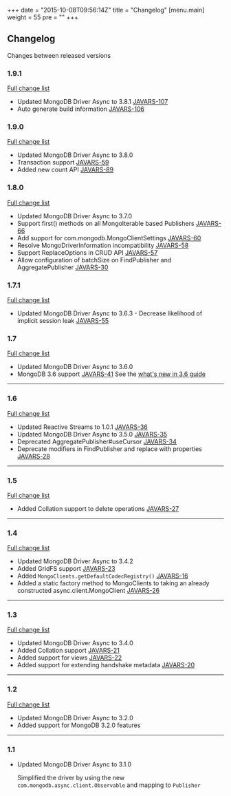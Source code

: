 +++
date = "2015-10-08T09:56:14Z"
title = "Changelog"
[menu.main]
  weight = 55
  pre = "<i class='fa fa-cog'></i>"
+++

## Changelog

Changes between released versions

### 1.9.1
[Full change list](https://jira.mongodb.org/issues/?jql=project%20%3D%20JAVARS%20AND%20fixVersion%20%3D%201.9.1)

  * Updated MongoDB Driver Async to 3.8.1 [JAVARS-107](https://jira.mongodb.org/browse/JAVARS-107)
  * Auto generate build information [JAVARS-106](https://jira.mongodb.org/browse/JAVARS-106)

### 1.9.0
[Full change list](https://jira.mongodb.org/issues/?jql=project%20%3D%20JAVARS%20AND%20fixVersion%20%3D%201.9)

  * Updated MongoDB Driver Async to 3.8.0
  * Transaction support [JAVARS-59](https://jira.mongodb.org/browse/JAVARS-59)
  * Added new count API [JAVARS-89](https://jira.mongodb.org/browse/JAVARS-89)

### 1.8.0
[Full change list](https://jira.mongodb.org/issues/?jql=project%20%3D%20JAVARS%20AND%20fixVersion%20%3D%201.8)

  * Updated MongoDB Driver Async to 3.7.0
  * Support first() methods on all MongoIterable based Publishers [JAVARS-66](https://jira.mongodb.org/browse/JAVARS-66)
  * Add support for com.mongodb.MongoClientSettings [JAVARS-60](https://jira.mongodb.org/browse/JAVARS-60)
  * Resolve MongoDriverInformation incompatibility [JAVARS-58](https://jira.mongodb.org/browse/JAVARS-58)
  * Support ReplaceOptions in CRUD API [JAVARS-57](https://jira.mongodb.org/browse/JAVARS-57)
  * Allow configuration of batchSize on FindPublisher and AggregatePublisher [JAVARS-30](https://jira.mongodb.org/browse/JAVARS-30)


### 1.7.1
[Full change list](https://jira.mongodb.org/issues/?jql=project%20%3D%20JAVARS%20AND%20fixVersion%20%3D%201.7.1)

  * Updated MongoDB Driver Async to 3.6.3 - Decrease likelihood of implicit session leak [JAVARS-55](https://jira.mongodb.org/browse/JAVARS-55)

### 1.7
[Full change list](https://jira.mongodb.org/issues/?jql=project%20%3D%20JAVARS%20AND%20fixVersion%20%3D%201.7)

  * Updated MongoDB Driver Async to 3.6.0
  * MongoDB 3.6 support [JAVARS-41](https://jira.mongodb.org/browse/JAVARS-41)
    See the [what's new in 3.6 guide](http://mongodb.github.io/mongo-java-driver/3.6/whats-new/)

---

### 1.6
[Full change list](https://jira.mongodb.org/issues/?jql=project%20%3D%20JAVARS%20AND%20fixVersion%20%3D%201.6)

  * Updated Reactive Streams to 1.0.1 [JAVARS-36](https://jira.mongodb.org/browse/JAVARS-36)
  * Updated MongoDB Driver Async to 3.5.0 [JAVARS-35](https://jira.mongodb.org/browse/JAVARS-35)
  * Deprecated AggregatePublisher#useCursor [JAVARS-34](https://jira.mongodb.org/browse/JAVARS-34)
  * Deprecate modifiers in FindPublisher and replace with properties [JAVARS-28](https://jira.mongodb.org/browse/JAVARS-28)

---

### 1.5
[Full change list](https://jira.mongodb.org/issues/?jql=project%20%3D%20JAVARS%20AND%20fixVersion%20%3D%201.5)

  * Added Collation support to delete operations [JAVARS-27](https://jira.mongodb.org/browse/JAVARS-27)

---

### 1.4
[Full change list](https://jira.mongodb.org/issues/?jql=project%20%3D%20JAVARS%20AND%20fixVersion%20%3D%201.4)

  * Updated MongoDB Driver Async to 3.4.2
  * Added GridFS support [JAVARS-23](https://jira.mongodb.org/browse/JAVARS-23)
  * Added `MongoClients.getDefaultCodecRegistry()` [JAVARS-16](https://jira.mongodb.org/browse/JAVARS-16)
  * Added a static factory method to MongoClients to taking an already constructed async.client.MongoClient [JAVARS-26](https://jira.mongodb.org/browse/JAVARS-26)

---

### 1.3

[Full change list](https://jira.mongodb.org/issues/?jql=project%20%3D%20JAVARS%20AND%20fixVersion%20%3D%201.3)

  * Updated MongoDB Driver Async to 3.4.0
  * Added Collation support [JAVARS-21](https://jira.mongodb.org/browse/JAVARS-21)
  * Added support for views [JAVARS-22](https://jira.mongodb.org/browse/JAVARS-22)
  * Added support for extending handshake metadata [JAVARS-20](https://jira.mongodb.org/browse/JAVARS-20)

---

### 1.2

[Full change list](https://jira.mongodb.org/issues/?jql=project%20%3D%20JAVARX%20AND%20fixVersion%20%3D%201.2)

  * Updated MongoDB Driver Async to 3.2.0
  * Added support for MongoDB 3.2.0 features

---

### 1.1 

  * Updated MongoDB Driver Async to 3.1.0
  
    Simplified the driver by using the new `com.mongodb.async.client.Observable` and mapping to `Publisher`


